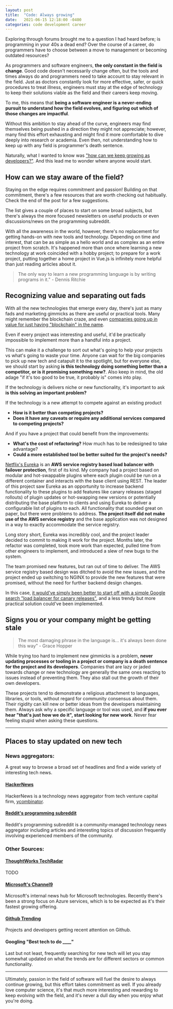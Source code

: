 ```yaml
---
layout: post
title:  "Code: Always growing"
date:   2021-06-15 12:18:00 -0400
categories: code development career
---
```


Exploring through forums brought me to a question I had heard before; is programming in your 40s a dead end? Over the course of a career, do programmers have to choose between a move to management or becoming outdated resources?

As programmers and software engineers, **the only constant in the field is change**. Good code doesn't necessarily change often, but the tools and times always do and programmers need to take account to stay relevant in the field. Just as doctors constantly look for more effective, safer, or quick procedures to treat illness, engineers must stay at the edge of technology to keep their solutions viable as the field and their careers keep moving.

To me, this means that **being a software engineer is a never-ending pursuit to understand how the field evolves, and figuring out which of those changes are impactful**.

Without this ambition to stay ahead of the curve, engineers may find themselves being pushed in a direction they might not appreciate; however, many find this effort exhausting and might find it more comfortable to dive deeply into research or academia. Even then, not understanding how to keep up with any field is programmer's death sentence.

Naturally, what I wanted to know was <u>"how can we keep growing as developers?"</u>. And this lead me to wonder where anyone would start.

## How can we stay aware of the field?
Staying on the edge requires commitment and passion! Building on that commitment, there's a few resources that are worth checking out habitually. Check the end of the post for a few suggestions.

The list gives a couple of places to start on some broad subjects, but there's always the more focused newsletters on useful products or even discussions/news on the programming subreddit.

With all the awareness in the world, however, there's no replacement for getting hands-on with new tools and technology. Depending on time and interest, that can be as simple as a hello world and as complex as an entire project from scratch. It's happened more than once where learning a new technology at work coincided with a hobby project; to prepare for a work project, putting together a home project in Vue.js is infinitely more helpful than just reading articles about it.

> The only way to learn a new programming language is by writing programs in it." - Dennis Ritchie

## Recognizing value and separating out fads
With all the new technologies that emerge every day, there's just as many fads and marketing gimmicks as there are useful or practical tools. Many might remember the blockchain craze, and even [companies going up in value for just having "blockchain" in the name](https://www.bloomberg.com/news/articles/2017-12-21/crypto-craze-sees-long-island-iced-tea-rename-as-long-blockchain). 

Even if every project was interesting and useful, it'd be practically impossible to implement more than a handful into a project.

This can make it a challenge to sort out what's going to help your projects vs what's going to waste your time. Anyone can wait for the big companies to pick up new tech and catapult it to the spotlight, but for everyone else, we should start by asking **is this technology doing something better than a competitor, or is it promising something new?**. Also keep in mind, the old adage "if it's too good to be true, it probably is" comes into play.

If the technology is delivers niche or new functionality, it's important to ask **is this solving an important problem?**

If the technology is a new attempt to compete against an existing product
- **How is it better than competing projects?**
- **Does it have any caveats or require any additional services compared to competing projects?**

And if you have a project that could benefit from the improvements:
- **What's the cost of refactoring?** How much has to be redesigned to take advantage?
- **Could a more established tool be better suited for the project's needs?**

[Netflix's Eureka](https://github.com/Netflix/eureka) is an **AWS service registry based load balancer with failover protection**, first of its kind. My company had a project based on modular and hot-swappable plugins where each plugin could be run on a different container and interacts with the base client using REST. The leader of this project saw Eureka as an opportunity to increase backend functionality to these plugins to add features like canary releases (staged rollouts) of plugin updates or hot-swapping new versions or potentially distributing the base platform to clients and using Eureka to deliver a configurable list of plugins to each. All functionality that sounded great on paper, but there were problems to address. **The project itself did not make use of the AWS service registry** and the base application was not designed in a way to exactly accommodate the service registry.

Long story short, Eureka was incredibly cool, and the project leader decided to commit to making it work for the project. Months later, the refactor was completed, took more work than expected, pulled time from other engineers to implement, and introduced a slew of new bugs to the system.

The team promised new features, but ran out of time to deliver. The AWS service registry based design was ditched to avoid the new issues, and the project ended up switching to NGINX to provide the new features that were promised, without the need for further backend design changes.

In this case, <u>it would've simply been better to start off with a simple Google search "load balancer for canary releases"</u>, and a less trendy but more practical solution could've been implemented.

## Signs you or your company might be getting stale

> The most damaging phrase in the language is... it's always been done this way” - Grace Hopper

While trying too hard to implement new gimmicks is a problem, **never updating processes or tooling in a project or company is a death sentence for the project and its developers**. Companies that are lazy or jaded towards change or new technology are generally the same ones reacting to issues instead of preventing them. They also stall out the growth of their own developers.

These projects tend to demonstrate a religious attachment to languages, libraries, or tools, without regard for community consensus about them. Their rigidity can kill new or better ideas from the developers maintaining them. Always ask why a specific language or tool was used, and **if you ever hear "that's just how we do it", start looking for new work**. Never fear feeling stupid when asking these questions.

---
## Places to stay updated on new tech
### News aggregators:
A great way to browse a broad set of headlines and find a wide variety of interesting tech news.

#### [HackerNews](https://news.ycombinator.com)
HackerNews is a technology news aggregator from tech venture capital firm, [ycombinator](https://ycombinator.com). 

#### [Reddit's programming subreddit](https://reddit.com/r/programming)
Reddit's programming subreddit is a community-managed technology news aggregator including articles and interesting topics of discussion frequently involving experienced members of the community.

### Other Sources: 
#### [ThoughtWorks TechRadar](https://www.thoughtworks.com/radar)
TODO
#### [Microsoft's Channel9](https://channel9.msdn.com)
Microsoft's internal news hub for Microsoft technologies. Recently there's been a strong focus on Azure services, which is to be expected as it's their fastest growing offering.
#### [Github Trending](https://github.com/trending)
Projects and developers getting recent attention on Github.
#### Googling "Best tech to do ____"
Last but not least, frequently searching for new tech will let you stay somewhat updated on what the trends are for different sectors or common functionality.

---
Ultimately, passion in the field of software will fuel the desire to always continue growing, but this effort takes commitment as well. If you already love computer science, it's that much more interesting and rewarding to keep evolving with the field, and it's never a dull day when you enjoy what you're doing.
